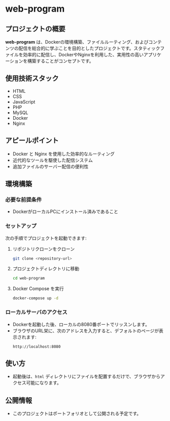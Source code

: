 # web-program

## プロジェクトの概要
**web-program** は、Dockerの環境構築、ファイルルーティング、およびコンテンツの配信を総合的に学ぶことを目的としたプロジェクトです。スタティックファイルを効率的に配信し、DockerやNginxを利用した、実用性の高いアプリケーションを構築することがコンセプトです。

## 使用技術スタック
- HTML
- CSS
- JavaScript
- PHP
- MySQL
- Docker
- Nginx

## アピールポイント
- Docker と Nginx を使用した効率的なルーティング
- 近代的なツールを駆使した配信システム
- 追加ファイルのサーバー配信の便利性

## 環境構築

### 必要な前提条件
- DockerがローカルPCにインストール済みであること

### セットアップ
次の手順でプロジェクトを起動できます:
1. リポジトリクローンをクローン
   ```bash
   git clone <repository-url>
   ```
2. プロジェクトディレクトリに移動
   ```bash
   cd web-program
   ```
3. Docker Compose を実行
   ```bash
   docker-compose up -d
   ```

### ローカルサーバのアクセス
- Dockerを起動した後、ローカルの8080番ポートでリッスンします。
- ブラウザのURL栄に、次のアドレスを入力すると、デフォルトのページが表示されます:
  ```plaintext
  http://localhost:8080
  ```

## 使い方
- 起動後は、`html` ディレクトリにファイルを配置するだけで、ブラウザからアクセス可能になります。

## 公開情報
- このプロジェクトはポートフォリオとして公開される予定です。


